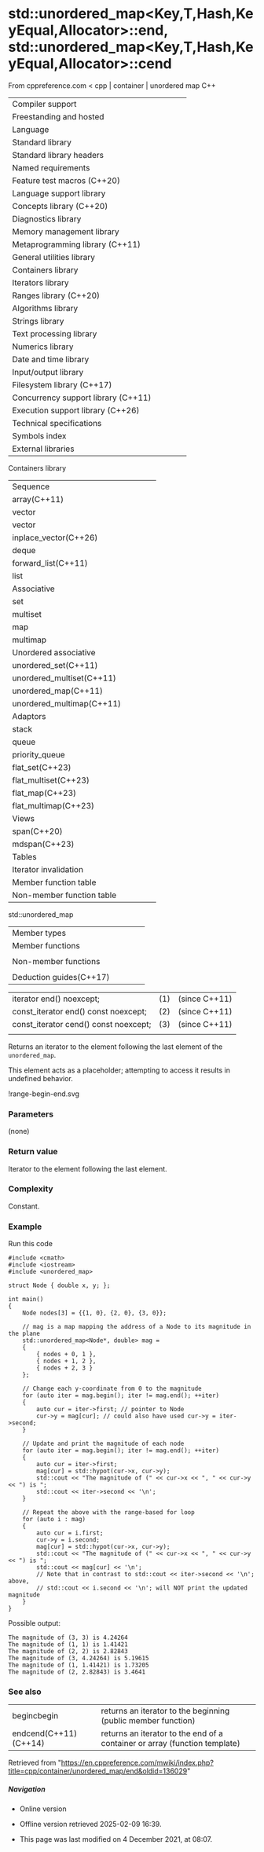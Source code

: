 # std::unordered_map<Key,T,Hash,KeyEqual,Allocator>::end, std::unordered_map<Key,T,Hash,KeyEqual,Allocator>::cend

From cppreference.com
< cpp‎ | container‎ | unordered map
C++

|  |  |  |  |  |
| --- | --- | --- | --- | --- |
| Compiler support | | | | |
| Freestanding and hosted | | | | |
| Language | | | | |
| Standard library | | | | |
| Standard library headers | | | | |
| Named requirements | | | | |
| Feature test macros (C++20) | | | | |
| Language support library | | | | |
| Concepts library (C++20) | | | | |
| Diagnostics library | | | | |
| Memory management library | | | | |
| Metaprogramming library (C++11) | | | | |
| General utilities library | | | | |
| Containers library | | | | |
| Iterators library | | | | |
| Ranges library (C++20) | | | | |
| Algorithms library | | | | |
| Strings library | | | | |
| Text processing library | | | | |
| Numerics library | | | | |
| Date and time library | | | | |
| Input/output library | | | | |
| Filesystem library (C++17) | | | | |
| Concurrency support library (C++11) | | | | |
| Execution support library (C++26) | | | | |
| Technical specifications | | | | |
| Symbols index | | | | |
| External libraries | | | | |

Containers library

|  |  |  |  |  |
| --- | --- | --- | --- | --- |
| Sequence | | | | |
| array(C++11) | | | | |
| vector | | | | |
| vector<bool> | | | | |
| inplace_vector(C++26) | | | | |
| deque | | | | |
| forward_list(C++11) | | | | |
| list | | | | |
| Associative | | | | |
| set | | | | |
| multiset | | | | |
| map | | | | |
| multimap | | | | |
| Unordered associative | | | | |
| unordered_set(C++11) | | | | |
| unordered_multiset(C++11) | | | | |
| unordered_map(C++11) | | | | |
| unordered_multimap(C++11) | | | | |
| Adaptors | | | | |
| stack | | | | |
| queue | | | | |
| priority_queue | | | | |
| flat_set(C++23) | | | | |
| flat_multiset(C++23) | | | | |
| flat_map(C++23) | | | | |
| flat_multimap(C++23) | | | | |
| Views | | | | |
| span(C++20) | | | | |
| mdspan(C++23) | | | | |
| Tables | | | | |
| Iterator invalidation | | | | |
| Member function table | | | | |
| Non-member function table | | | | |

std::unordered_map

|  |  |  |  |  |
| --- | --- | --- | --- | --- |
| Member types | | | | |
| Member functions | | | | |
| |  |  |  |  |  | | --- | --- | --- | --- | --- | | unordered_map::unordered_map | | | | | | unordered_map::~unordered_map | | | | | | unordered_map::operator= | | | | | | unordered_map::get_allocator | | | | | | Iterators | | | | | | unordered_map::beginunordered_map::cbegin | | | | | | ****unordered_map::endunordered_map::cend**** | | | | | | Capacity | | | | | | unordered_map::size | | | | | | unordered_map::max_size | | | | | | unordered_map::empty | | | | | | Modifiers | | | | | | unordered_map::clear | | | | | | unordered_map::erase | | | | | | unordered_map::swap | | | | | | unordered_map::extract(C++17) | | | | | | unordered_map::merge(C++17) | | | | | | unordered_map::insert | | | | | | unordered_map::insert_range(C++23) | | | | | | unordered_map::insert_or_assign(C++17) | | | | | | unordered_map::emplace | | | | | | unordered_map::emplace_hint | | | | | | unordered_map::try_emplace(C++17) | | | | | | |  |  |  |  |  | | --- | --- | --- | --- | --- | | Lookup | | | | | | unordered_map::at | | | | | | [unordered_map::operator[]](operator_at.html "cpp/container/unordered map/operator at") | | | | | | unordered_map::count | | | | | | unordered_map::find | | | | | | unordered_map::contains(C++20) | | | | | | unordered_map::equal_range | | | | | | Bucket interface | | | | | | unordered_map::begin(size_type)unordered_map::cbegin(size_type) | | | | | | unordered_map::end(size_type)unordered_map::cend(size_type) | | | | | | unordered_map::bucket_count | | | | | | unordered_map::max_bucket_count | | | | | | unordered_map::bucket_size | | | | | | unordered_map::bucket | | | | | | Hash policy | | | | | | unordered_map::load_factor | | | | | | unordered_map::max_load_factor | | | | | | unordered_map::rehash | | | | | | unordered_map::reserve | | | | | | Observers | | | | | | unordered_map::hash_function | | | | | | unordered_map::key_eq | | | | | |
| Non-member functions | | | | |
| |  |  |  |  |  | | --- | --- | --- | --- | --- | | operator==operator!=(until C++20) | | | | | | |  |  |  |  |  | | --- | --- | --- | --- | --- | | std::swap(std::unordered_map) | | | | | | erase_if(std::unordered_map)(C++20) | | | | | |
| Deduction guides(C++17) | | | | |

|  |  |  |
| --- | --- | --- |
| iterator end() noexcept; | (1) | (since C++11) |
| const_iterator end() const noexcept; | (2) | (since C++11) |
| const_iterator cend() const noexcept; | (3) | (since C++11) |
|  |  |  |

Returns an iterator to the element following the last element of the `unordered_map`.

This element acts as a placeholder; attempting to access it results in undefined behavior.

!range-begin-end.svg

### Parameters

(none)

### Return value

Iterator to the element following the last element.

### Complexity

Constant.

### Example

Run this code

```
#include <cmath>
#include <iostream>
#include <unordered_map>
 
struct Node { double x, y; };
 
int main()
{
    Node nodes[3] = {{1, 0}, {2, 0}, {3, 0}};
 
    // mag is a map mapping the address of a Node to its magnitude in the plane
    std::unordered_map<Node*, double> mag =
    {
        { nodes + 0, 1 },
        { nodes + 1, 2 },
        { nodes + 2, 3 }
    };
 
    // Change each y-coordinate from 0 to the magnitude
    for (auto iter = mag.begin(); iter != mag.end(); ++iter)
    {
        auto cur = iter->first; // pointer to Node
        cur->y = mag[cur]; // could also have used cur->y = iter->second;
    }
 
    // Update and print the magnitude of each node
    for (auto iter = mag.begin(); iter != mag.end(); ++iter)
    {
        auto cur = iter->first;
        mag[cur] = std::hypot(cur->x, cur->y);
        std::cout << "The magnitude of (" << cur->x << ", " << cur->y << ") is ";
        std::cout << iter->second << '\n';
    }
 
    // Repeat the above with the range-based for loop
    for (auto i : mag)
    {
        auto cur = i.first;
        cur->y = i.second;
        mag[cur] = std::hypot(cur->x, cur->y);
        std::cout << "The magnitude of (" << cur->x << ", " << cur->y << ") is ";
        std::cout << mag[cur] << '\n';
        // Note that in contrast to std::cout << iter->second << '\n'; above, 
        // std::cout << i.second << '\n'; will NOT print the updated magnitude
    }
}

```

Possible output:

```
The magnitude of (3, 3) is 4.24264
The magnitude of (1, 1) is 1.41421
The magnitude of (2, 2) is 2.82843
The magnitude of (3, 4.24264) is 5.19615
The magnitude of (1, 1.41421) is 1.73205
The magnitude of (2, 2.82843) is 3.4641

```

### See also

|  |  |
| --- | --- |
| begincbegin | returns an iterator to the beginning   (public member function) |
| endcend(C++11)(C++14) | returns an iterator to the end of a container or array   (function template) |

Retrieved from "<https://en.cppreference.com/mwiki/index.php?title=cpp/container/unordered_map/end&oldid=136029>"

##### Navigation

- Online version
- Offline version retrieved 2025-02-09 16:39.

- This page was last modified on 4 December 2021, at 08:07.
